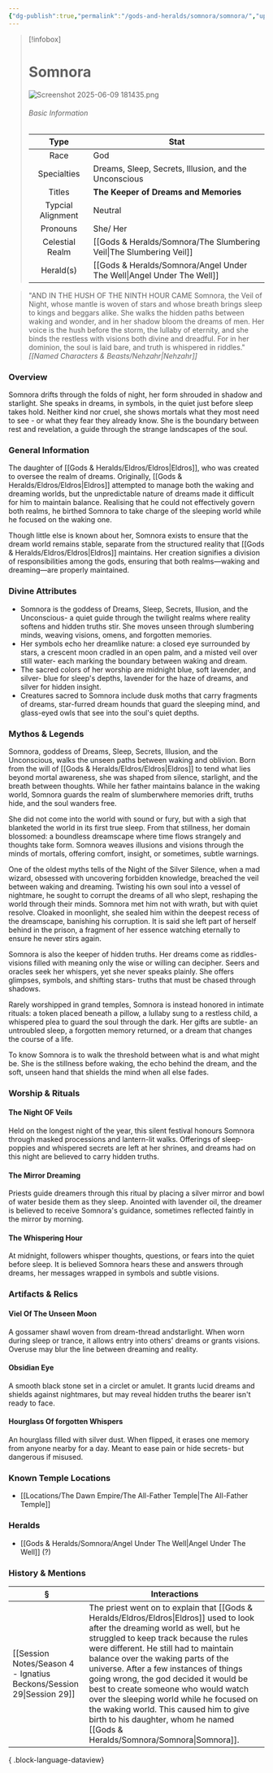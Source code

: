 ```yaml
---
{"dg-publish":true,"permalink":"/gods-and-heralds/somnora/somnora/","updated":"2025-06-11T20:07:37.407+01:00"}
---
```


> [!infobox]
> 
> # Somnora
> ![Screenshot 2025-06-09 181435.png](/img/user/Admin/Attachments/Screenshot%202025-06-09%20181435.png)
> ###### Basic Information
> 
> | Type | Stat |
> | :----: | --- |
> | Race | God |
> | Specialties | Dreams, Sleep, Secrets, Illusion, and the Unconscious |
> | Titles | **The Keeper of Dreams and Memories** |
> | Typcial Alignment | Neutral |
> | Pronouns | She/ Her  |
> | Celestial Realm | [[Gods & Heralds/Somnora/The Slumbering Veil\|The Slumbering Veil]] |
> | Herald(s)| [[Gods & Heralds/Somnora/Angel Under The Well\|Angel Under The Well]] |

> "AND IN THE HUSH OF THE NINTH HOUR CAME Somnora, the Veil of Night, whose mantle is woven of stars and whose breath brings sleep to kings and beggars alike. She walks the hidden paths between waking and wonder, and in her shadow bloom the dreams of men. Her voice is the hush before the storm, the lullaby of eternity, and she binds the restless with visions both divine and dreadful. For in her dominion, the soul is laid bare, and truth is whispered in riddles."<cite> [[Named Characters & Beasts/Nehzahr\|Nehzahr]] </cite>

### Overview
Somnora drifts through the folds of night, her form shrouded in shadow and starlight. She speaks in dreams, in symbols, in the quiet just before sleep takes hold. Neither kind nor cruel, she shows mortals what they most need to see - or what they fear they already
know. She is the boundary between rest and revelation, a guide through the strange landscapes of the soul.

### General Information
The daughter of [[Gods & Heralds/Eldros/Eldros\|Eldros]], who was created to oversee the realm of dreams. Originally, [[Gods & Heralds/Eldros/Eldros\|Eldros]] attempted to manage both the waking and dreaming worlds, but the unpredictable nature of dreams made it difficult for him to maintain balance. Realising that he could not effectively govern both realms, he birthed Somnora to take charge of the sleeping world while he focused on the waking one.

Though little else is known about her, Somnora exists to ensure that the dream world remains stable, separate from the structured reality that [[Gods & Heralds/Eldros/Eldros\|Eldros]] maintains. Her creation signifies a division of responsibilities among the gods, ensuring that both realms—waking and dreaming—are properly maintained.

### Divine Attributes
- Somnora is the goddess of Dreams, Sleep, Secrets, Illusion, and the Unconscious- a quiet guide through the twilight realms where reality softens and hidden truths stir. She moves unseen through slumbering minds, weaving visions, omens, and forgotten memories.
- Her symbols echo her dreamlike nature: a closed eye surrounded by stars, a crescent moon cradled in an open palm, and a misted veil over still water- each marking the boundary between waking and dream. 
- The sacred colors of her worship are midnight blue, soft lavender, and silver- blue for sleep's depths, lavender for the haze of dreams, and silver for hidden insight.
- Creatures sacred to Somnora include dusk moths that carry fragments of dreams, star-furred dream hounds that guard the sleeping mind, and glass-eyed owls that see into the soul's quiet depths.

### Mythos & Legends
Somnora, goddess of Dreams, Sleep, Secrets, Illusion, and the Unconscious, walks the unseen paths between waking and oblivion. Born from the will of [[Gods & Heralds/Eldros/Eldros\|Eldros]] to tend what lies beyond mortal awareness, she was shaped from silence, starlight, and the breath between
thoughts. While her father maintains balance in the waking world, Somnora guards the realm of slumberwhere memories drift, truths hide, and the soul wanders free.

She did not come into the world with sound or fury, but with a sigh that blanketed the world in its first true sleep. From that stillness, her domain blossomed: a boundless dreamscape where time flows strangely and thoughts take form. Somnora weaves illusions and visions through the minds of mortals, offering comfort, insight, or sometimes, subtle warnings.

One of the oldest myths tells of the Night of the Silver  Silence, when a mad wizard, obsessed with uncovering forbidden knowledge, breached the veil between waking
and dreaming. Twisting his own soul into a vessel of nightmare, he sought to corrupt the dreams of all who slept, reshaping the world through their minds. Somnora met him not with wrath, but with quiet resolve. Cloaked in moonlight, she sealed him within the deepest recess of the dreamscape, banishing his corruption. It is said she left part of herself behind in the prison, a fragment of her essence watching eternally to ensure he never stirs again. 

Somnora is also the keeper of hidden truths. Her dreams come as riddles- visions filled with meaning only the wise or willing can decipher. Seers and oracles seek her whispers, yet she never speaks plainly. She offers glimpses, symbols, and shifting stars- truths that
must be chased through shadows.

Rarely worshipped in grand temples, Somnora is instead honored in intimate rituals: a token placed beneath a pillow, a lullaby sung to a restless child, a whispered plea to guard the soul through the dark. Her gifts are subtle- an untroubled sleep, a forgotten memory returned, or a dream that changes the course of a life.

To know Somnora is to walk the threshold between what is and what might be. She is the stillness before waking, the echo behind the dream, and the soft, unseen  hand that shields the mind when all else fades.

### Worship & Rituals 
#### The Night OF Veils
Held on the longest night of the year, this silent festival honours Somnora through masked processions and lantern-lit walks. Offerings of sleep-poppies and whispered secrets are left at her shrines, and dreams had on this night are believed to carry hidden truths.

#### The Mirror Dreaming
Priests guide dreamers through this ritual by placing a silver mirror and bowl of water beside them as they sleep. Anointed with lavender oil, the dreamer is believed to receive Somnora's guidance, sometimes reflected faintly in the mirror by morning.

#### The Whispering Hour
At midnight, followers whisper thoughts, questions, or fears into the quiet before sleep. It is believed Somnora hears these and answers through dreams, her messages wrapped in symbols and subtle visions. 

### Artifacts & Relics
#### Viel Of The Unseen Moon
A gossamer shawl woven from dream-thread andstarlight. When worn during sleep or trance, it allows entry into others' dreams or grants visions. Overuse may blur the line between dreaming and reality.

#### Obsidian Eye
A smooth black stone set in a circlet or amulet. It grants lucid dreams and shields against nightmares, but may reveal hidden truths the bearer isn't ready to face.

#### Hourglass Of forgotten Whispers
An hourglass filled with silver dust. When flipped, it erases one memory from anyone nearby for a day. Meant to ease pain or hide secrets- but dangerous if misused.

### Known Temple Locations
- [[Locations/The Dawn Empire/The All-Father Temple\|The All-Father Temple]]

### Heralds
- [[Gods & Heralds/Somnora/Angel Under The Well\|Angel Under The Well]] (?)

### History & Mentions
| §                                                                       | Interactions                                                                                                                                                                                                                                                                                                                                                                                                                                                                                  |
| ----------------------------------------------------------------------- | --------------------------------------------------------------------------------------------------------------------------------------------------------------------------------------------------------------------------------------------------------------------------------------------------------------------------------------------------------------------------------------------------------------------------------------------------------------------------------------------- |
| [[Session Notes/Season 4 - Ignatius Beckons/Session 29\|Session 29]] | The priest went on to explain that [[Gods & Heralds/Eldros/Eldros\|Eldros]] used to look after the dreaming world as well, but he struggled to keep track because the rules were different. He still had to maintain balance over the waking parts of the universe. After a few instances of things going wrong, the god decided it would be best to create someone who would watch over the sleeping world while he focused on the waking world. This caused him to give birth to his daughter, whom he named [[Gods & Heralds/Somnora/Somnora\|Somnora]]. |

{ .block-language-dataview}